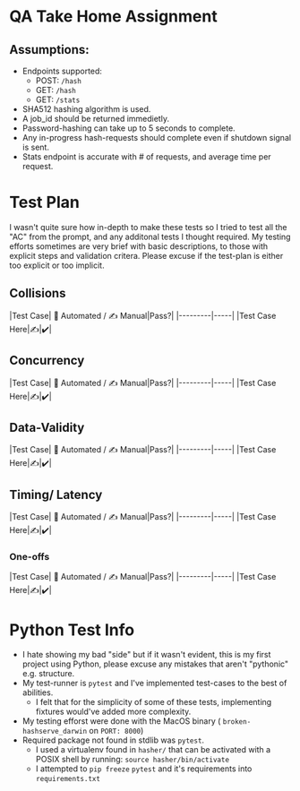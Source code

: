 # QA Take Home Assignment
## Assumptions:
- Endpoints supported:
	- POST: `/hash`
	- GET: `/hash`
	- GET: `/stats`
- SHA512 hashing algorithm is used.
- A job_id should be returned immedietly.
- Password-hashing can take up to 5 seconds to complete.
- Any in-progress hash-requests should complete even if shutdown signal is sent.
- Stats endpoint is accurate with # of requests, and average time per request.

# Test Plan

I wasn't quite sure how in-depth to make these tests so I tried to test all the "AC" from the prompt, and any additonal tests I thought required. My testing efforts sometimes are very brief with basic descriptions, to those with explicit steps and validation critera. Please excuse if the test-plan is either too explicit or too implicit. 

## Collisions
|Test Case| 🤖 Automated / ✍️ Manual|Pass?|
|---------|-----|
|Test Case Here|✍️|:heavy_check_mark:|

## Concurrency
|Test Case| 🤖 Automated / ✍️ Manual|Pass?|
|---------|-----|
|Test Case Here|✍️|:heavy_check_mark:|

## Data-Validity
|Test Case| 🤖 Automated / ✍️ Manual|Pass?|
|---------|-----|
|Test Case Here|✍️|:heavy_check_mark:|  

## Timing/ Latency
|Test Case| 🤖 Automated / ✍️ Manual|Pass?|
|---------|-----|
|Test Case Here|✍️|:heavy_check_mark:|

### One-offs
|Test Case| 🤖 Automated / ✍️ Manual|Pass?|
|---------|-----|
|Test Case Here|✍️|:heavy_check_mark:|



# Python Test Info
- I hate showing my bad "side" but if it wasn't evident, this is my first project using Python, please excuse any mistakes that aren't "pythonic" e.g. structure. 
- My test-runner is `pytest` and I've implemented test-cases to the best of abilities. 
    - I felt that for the simplicity of some of these tests, implementing fixtures would've added more complexity. 
- My testing efforst were done with the MacOS binary ( `broken-hashserve_darwin` on `PORT: 8000`)
- Required package not found in stdlib was `pytest`. 
    - I used a virtualenv found in `hasher/` that can be activated with a POSIX shell by running: `source hasher/bin/activate`
    - I attempted to `pip freeze` `pytest` and it's requirements into `requirements.txt`